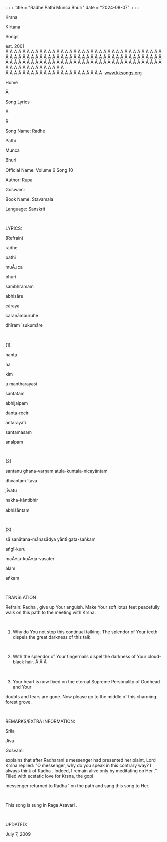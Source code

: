 +++ 
title = "Radhe Pathi Munca Bhuri"
date = "2024-08-07"
+++

Krsna
 
Kirtana
 
Songs

est. 2001
Â Â Â Â Â Â Â Â Â Â Â Â Â Â Â Â Â Â Â Â Â Â Â Â Â Â Â Â Â Â Â Â Â Â Â Â Â Â Â Â Â Â Â Â Â Â Â Â Â Â Â Â Â Â Â Â Â Â Â Â Â Â Â Â Â Â Â Â Â Â Â Â Â Â Â Â Â Â Â Â Â Â Â Â Â Â Â Â Â Â Â Â Â Â Â Â Â Â Â Â Â Â Â Â Â Â Â Â Â Â Â Â Â Â Â Â Â Â Â Â Â Â Â Â Â  
Â Â Â Â Â Â Â Â Â Â Â Â Â Â Â Â Â Â Â Â Â Â Â  
www.kksongs.org








Home


Ã 
 
Song Lyrics
 
Ã 
 
R


Song Name: 
Radhe
 
Pathi
 
Munca
 
Bhuri


Official Name: Volume 6 Song 10


Author: 
Rupa
 
Goswami




Book Name: 
Stavamala


Language: 
Sanskrit




 


LYRICS:


(Refrain)


rādhe
 
pathi
 
muÃ±ca
 
bhūri


sambhramam
 
abhisāre


cāraya
 
caraṇāmburuhe
 
dhīram
́
sukumāre


 


(1)


hanta
 
na
 
kim

u 
mantharayasi
 
santatam
 
abhijalpam


danta-rocir
 
antarayati
 
santamasam
 
analpam


 


(2)


santanu
 ghana-varṇam
atula-kuntala-nicayāntam


dhvāntam
́ 
tava
 
jīvatu
 
nakha-kāntibhir

abhiśāntam


 


(3)


sā
 sanātana-mānasādya yāntī
gata-śańkam


ańgī-kuru
 
maÃ±ju-kuÃ±ja-vasater
 
alam
 
ańkam


 


TRANSLATION


Refrain: 
Radha
, give up 
Your
 anguish. Make 
Your
 soft lotus feet peacefully walk on this path to the
meeting with Krsna. 


 


1) Why do 
You
 not stop this continual talking. The splendor of 
Your
 teeth dispels the great darkness of this talk.


 


2) With the splendor of 
Your
 fingernails dispel the darkness of Your cloud-black
hair. 
Â Â Â 


 


3) Your heart is now fixed
on the eternal Supreme Personality of Godhead and 
Your

doubts and fears are gone. Now please go to the middle of this charming forest
grove.


 


REMARKS/EXTRA INFORMATION:


Srila
 
Jiva
 
Gosvami

explains that after 
Radharani's
 messenger had
presented her plaint, Lord Krsna replied: "O messenger, why do you speak
in this contrary way? I always think of 
Radha
.
Indeed, I remain alive only by meditating on 
Her
."
Filled with ecstatic love for Krsna, the 
gopi

messenger returned to 
Radha
' on the path and sang
this song to Her.


 


This song is sung in Raga 
Asavari
.


 


UPDATED:

July 7, 2009